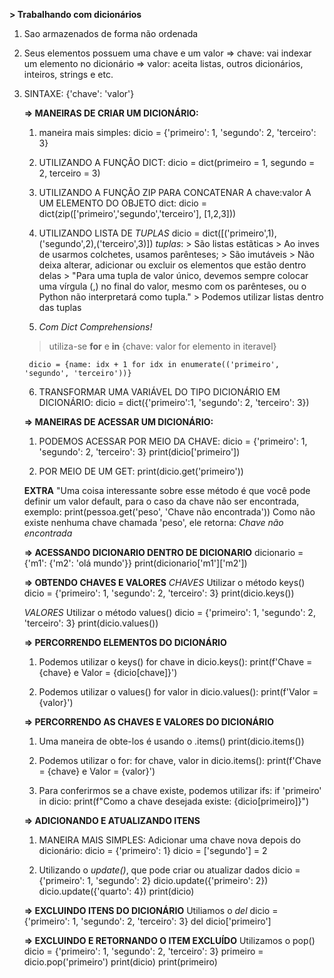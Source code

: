 **> Trabalhando com dicionários**

1. Sao armazenados de forma não ordenada

2. Seus elementos possuem uma chave e um valor => chave: vai indexar um elemento no dicionário
   => valor: aceita listas, outros dicionários, inteiros, strings e etc.

3. SINTAXE: {'chave': 'valor'}



    **=> MANEIRAS DE CRIAR UM DICIONÁRIO:**

    1. maneira mais simples: 
        dicio = {'primeiro': 1, 'segundo': 2, 'terceiro': 3}

    2. UTILIZANDO A FUNÇÃO DICT: 
        dicio = dict(primeiro = 1, segundo = 2, terceiro = 3)

    3. UTILIZANDO A FUNÇÃO ZIP PARA CONCATENAR A chave:valor A UM ELEMENTO DO OBJETO dict: 
        dicio = dict(zip(['primeiro','segundo','terceiro'], [1,2,3]))

    4. UTILIZANDO LISTA DE *TUPLAS*
        dicio = dict([('primeiro',1),('segundo',2),('terceiro',3)])
        *tuplas*: > São listas estãticas
            > Ao inves de usarmos colchetes, usamos parênteses; 
            > São imutáveis
            > Não deixa alterar, adicionar ou excluir os elementos que estão dentro delas
            > "Para uma tupla de valor único, devemos sempre colocar uma vírgula (,) no final do valor, mesmo com os parênteses, ou o Python não interpretará como tupla."
            > Podemos utilizar listas dentro das tuplas

    5. *Com Dict Comprehensions!*
    > utiliza-se **for** e **in**
        {chave: valor for elemento in iteravel}

        dicio = {name: idx + 1 for idx in enumerate(('primeiro', 'segundo', 'terceiro'))}

    6. TRANSFORMAR UMA VARIÁVEL DO TIPO DICIONÁRIO EM DICIONÁRIO:
        dicio = dict({'primeiro':1, 'segundo': 2, 'terceiro': 3})



    **=> MANEIRAS DE ACESSAR UM DICIONÁRIO:**

    1. PODEMOS ACESSAR POR MEIO DA CHAVE: 
        dicio = {'primeiro': 1, 'segundo': 2, 'terceiro': 3}
        print(dicio['primeiro'])

    2. POR MEIO DE UM GET:
        print(dicio.get('primeiro'))

    **EXTRA**
    "Uma coisa interessante sobre esse método é que você pode definir um valor default, para o caso da chave não ser encontrada, exemplo:
        print(pessoa.get('peso', 'Chave não encontrada'))
        Como não existe nenhuma chave chamada 'peso', ele retorna:
        *Chave não encontrada*



    **=> ACESSANDO DICIONARIO DENTRO DE DICIONARIO**
    dicionario = {'m1': {'m2': 'olá mundo'}}
    print(dicionario['m1']['m2'])



    **=> OBTENDO CHAVES E VALORES**
    *CHAVES*
    Utilizar o método keys()
        dicio = {'primeiro': 1, 'segundo': 2, 'terceiro': 3}
        print(dicio.keys())

    *VALORES*
    Utilizar o método values()
        dicio = {'primeiro': 1, 'segundo': 2, 'terceiro': 3}
        print(dicio.values())



    **=> PERCORRENDO ELEMENTOS DO DICIONÁRIO**
    1. Podemos utilizar o keys()
        for chave in dicio.keys():
            print(f'Chave = {chave} e Valor = {dicio[chave]}')

    2. Podemos utilizar o values()
        for valor in dicio.values():
            print(f'Valor = {valor}')



    **=> PERCORRENDO AS CHAVES E VALORES DO DICIONÁRIO**
    1. Uma maneira de obte-los é usando o .items()
        print(dicio.items())

    2. Podemos utilizar o for:
        for chave, valor in dicio.items():
            print(f'Chave = {chave} e Valor = {valor}')

    3. Para conferirmos se a chave existe, podemos utilizar ifs: 
        if 'primeiro' in dicio:
            print(f"Como a chave desejada existe: {dicio[primeiro]}")



    **=> ADICIONANDO E ATUALIZANDO ITENS**
    1. MANEIRA MAIS SIMPLES:
        Adicionar uma chave nova depois do dicionário:
            dicio = {'primeiro': 1}
            dicio = ['segundo'] = 2

    2. Utilizando o *update()*, que pode criar ou atualizar dados
        dicio = {'primeiro': 1, 'segundo': 2}
        dicio.update({'primeiro': 2})
        dicio.update({'quarto': 4})
        print(dicio)
    
    **=> EXCLUINDO ITENS DO DICIONÁRIO**
    Utiliamos o *del*
    dicio = {'primeiro': 1, 'segundo': 2, 'terceiro': 3}
    del dicio['primeiro']

    **=> EXCLUINDO E RETORNANDO O ITEM EXCLUÍDO**
    Utilizamos o pop()
    dicio = {'primeiro': 1, 'segundo': 2, 'terceiro': 3}
    primeiro = dicio.pop('primeiro')
    print(dicio)
    print(primeiro)

